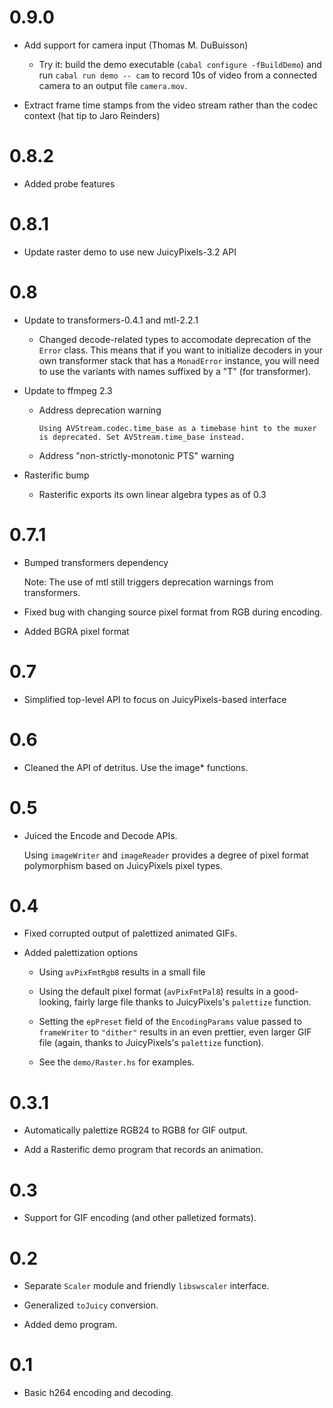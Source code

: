 # 0.9.0

* Add support for camera input (Thomas M. DuBuisson)
  * Try it: build the demo executable (`cabal configure -fBuildDemo`)
    and run `cabal run demo -- cam` to record 10s of video from a
    connected camera to an output file `camera.mov`.

* Extract frame time stamps from the video stream rather than the
  codec context (hat tip to Jaro Reinders)

# 0.8.2

* Added probe features

# 0.8.1

* Update raster demo to use new JuicyPixels-3.2 API

# 0.8

* Update to transformers-0.4.1 and mtl-2.2.1
  * Changed decode-related types to accomodate deprecation of the
    `Error` class. This means that if you want to initialize decoders
    in your own transformer stack that has a `MonadError` instance,
    you will need to use the variants with names suffixed by a "T"
    (for transformer).

* Update to ffmpeg 2.3

  * Address deprecation warning

    `Using AVStream.codec.time_base as a timebase hint to the muxer is
       deprecated. Set AVStream.time_base instead.`

  * Address "non-strictly-monotonic PTS" warning

* Rasterific bump
  * Rasterific exports its own linear algebra types as of 0.3

# 0.7.1

* Bumped transformers dependency

  Note: The use of mtl still triggers deprecation warnings from
  transformers.

* Fixed bug with changing source pixel format from RGB during
  encoding.

* Added BGRA pixel format

# 0.7

* Simplified top-level API to focus on JuicyPixels-based interface

# 0.6

* Cleaned the API of detritus. Use the image* functions.

# 0.5

* Juiced the Encode and Decode APIs.

  Using `imageWriter` and `imageReader` provides a degree of pixel
  format polymorphism based on JuicyPixels pixel types.

# 0.4

* Fixed corrupted output of palettized animated GIFs.

* Added palettization options

    * Using `avPixFmtRgb8` results in a small file

    * Using the default pixel format (`avPixFmtPal8`) results in a good-looking,
       fairly large file thanks to JuicyPixels's `palettize` function.

    * Setting the `epPreset` field of the `EncodingParams` value passed to
      `frameWriter` to `"dither"` results in an even prettier, even larger GIF
      file (again, thanks to JuicyPixels's `palettize` function).

    * See the `demo/Raster.hs` for examples.

# 0.3.1

* Automatically palettize RGB24 to RGB8 for GIF output.

* Add a Rasterific demo program that records an animation.

# 0.3

* Support for GIF encoding (and other palletized formats).

# 0.2

* Separate `Scaler` module and friendly `libswscaler` interface.

* Generalized `toJuicy` conversion.

* Added demo program.

# 0.1

* Basic h264 encoding and decoding.
